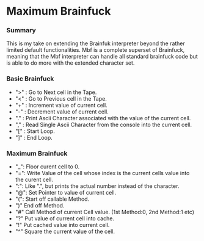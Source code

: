 # Maximum Brainfuck

### Summary
This is my take on extending the Brainfuk interpreter beyond the rather limited default functionalities. Mbf is a complete superset of Brainfuck, meaning that the Mbf interpreter can handle all standard brainfuck code but is able to do more with the extended character set.


### Basic Brainfuck
- ">" : Go to Next cell in the Tape.
- "<" : Go to Previous cell in the Tape.
- "+" : Increment value of current cell.
- "-" : Decrement value of current cell.
- "." : Print Ascii Character associated with the value of the current cell.
- "," : Read Single Ascii Character from the console into the current cell. 
- "[" : Start Loop.
- "]" : End Loop.
### Maximum Brainfuck
- "_":  Floor curent cell to 0.
- "=":  Write Value of the cell whose index is the current cells value into the curent cell.
- ":":  Like ".", but prints the actual number instead of the character.
- "@":  Set Pointer to value of current cell.
- "(":  Start off callable Method.
- ")"   End off Method.
- "#"   Call Method of current Cell value. (1st Method:0, 2nd Method:1 etc)
- "?"   Put value of current cell into cache.
- "!"   Put cached value into current cell.
- "^"   Square the current value of the cell.